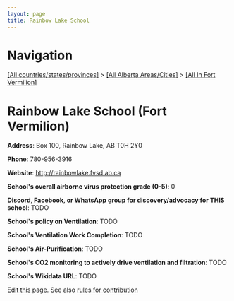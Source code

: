 ```yaml
---
layout: page
title: Rainbow Lake School
---
```

# Navigation

[[All countries/states/provinces]](../../..) > [[All Alberta Areas/Cities]](../..) > [[All In Fort Vermilion]](..)

# Rainbow Lake School (Fort Vermilion)

**Address**: Box 100, Rainbow Lake, AB T0H 2Y0

**Phone**: 780-956-3916

**Website**: <http://rainbowlake.fvsd.ab.ca>

**School's overall airborne virus protection grade (0-5)**: 0

**Discord, Facebook, or WhatsApp group for discovery/advocacy for THIS school**: TODO

**School's policy on Ventilation**: TODO

**School's Ventilation Work Completion**: TODO

**School's Air-Purification**: TODO

**School's CO2 monitoring to actively drive ventilation and filtration**: TODO

**School's Wikidata URL**: TODO


[Edit this page](https://github.com/ventilate-schools/AB/edit/main/./Fort_Vermilion/Rainbow_Lake_School.md). See also [rules for contribution](../../../contribution-rules/)